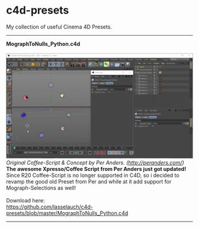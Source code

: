 # c4d-presets
My collection of useful Cinema 4D Presets.

---
<b>MographToNulls_Python.c4d</b></br></br>
![<gif>](https://github.com/lasselauch/c4d-presets/blob/master/img/MographToNulls_Python.gif)</br>
_Original Coffee-Script & Concept by Per Anders. (http://peranders.com/)_</br>
<b>The awesome Xpresso/Coffee Script from Per Anders just got updated!</b></br>
Since R20 Coffee-Script is no longer supported in C4D, so i decided to revamp the good old Preset from Per and while at it add support for Mograph-Selections as well!</br>
</br>
Download here:</br>
https://github.com/lasselauch/c4d-presets/blob/master/MographToNulls_Python.c4d

---
